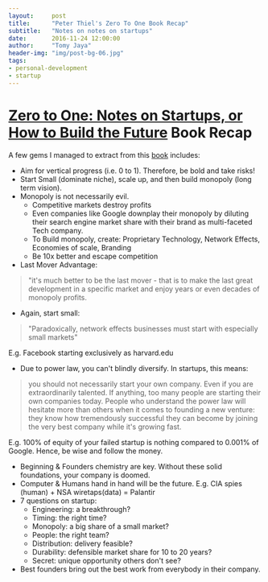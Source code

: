 ```yaml
---
layout:     post
title:      "Peter Thiel's Zero To One Book Recap"
subtitle:   "Notes on notes on startups"
date:       2016-11-24 12:00:00
author:     "Tomy Jaya"
header-img: "img/post-bg-06.jpg"
tags:
- personal-development
- startup
---
```


# [Zero to One: Notes on Startups, or How to Build the Future](http://amzn.to/2qFr2T1) Book Recap


A few gems I managed to extract from this [book](http://amzn.to/2qFr2T1) includes:

* Aim for vertical progress (i.e. 0 to 1). Therefore, be bold and take risks! 
* Start Small (dominate niche), scale up, and then build monopoly (long term vision). 
* Monopoly is not necessarily evil. 
    * Competitive markets destroy profits
    * Even companies like Google downplay their monopoly by diluting their search engine market share with their brand as multi-faceted Tech company. 
    * To Build monopoly, create: Proprietary Technology, Network Effects, Economies of scale, Branding
    * Be 10x better and escape competition
* Last Mover Advantage: 

> "it's much better to be the last mover - that is to make the last great development in a specific market and enjoy years or even decades of monopoly profits. 

* Again, start small: 

> "Paradoxically, network effects businesses must start with especially small markets" 

E.g. Facebook starting exclusively as harvard.edu

* Due to power law, you can't blindly diversify. In startups, this means:

> you should not necessarily start your own company. Even if you are extraordinarily talented. 
> If anything, too many people are starting their own companies today.
> People who understand the power law will hesitate more than others when it comes to founding a new venture:
> they know how tremendously successful they can become by joining the very best company while it's growing fast.

E.g. 100% of equity of your failed startup is nothing compared to 0.001% of Google. Hence, be wise and follow the money. 

* Beginning & Founders chemistry are key. Without these solid foundations, your company is doomed. 
* Computer & Humans hand in hand will be the future. E.g. CIA spies (human) + NSA wiretaps(data) = Palantir
* 7 questions on startup:
    * Engineering:  a breakthrough?
    * Timing: the right time?
    * Monopoly: a big share of a small market?
    * People: the right team?
    * Distribution: delivery feasible?
    * Durability: defensible market share for 10 to 20 years?
    * Secret: unique opportunity others don't see?
* Best founders bring out the best work from everybody in their company.
